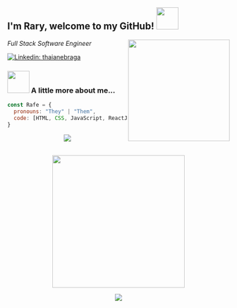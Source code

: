 
<h2> I'm Rary, welcome to my GitHub! <img src="https://media.giphy.com/media/mGcNjsfWAjY5AEZNw6/giphy.gif" width="50"></h2>
<img align='right' src="https://media.giphy.com/media/3oKIPnAiaMCws8nOsE/giphy.gif" width="230">
<p><em>Full Stack Software Engineer</em></p>

[![Linkedin: thaianebraga](	https://img.shields.io/badge/LinkedIn-0077B5?style=for-the-badge&logo=linkedin&logoColor=white)](https://www.linkedin.com/in/rory-roberts1/)

### <img src="https://media.giphy.com/media/LmNwrBhejkK9EFP504/giphy.gif" width="50"> A little more about me...  

```javascript
const Rafe = {
  pronouns: "They" | "Them",
  code: [HTML, CSS, JavaScript, ReactJS, Python],
}
```
<div align = "center">
<a href="https://github.com/anuraghazra/github-readme-stats">
  <img align="center" src="https://github-readme-stats.vercel.app/api?username=ray-rafe&show_icons=true&theme=dark" />
</a>
<br>
<br>
<p>
<img align = "center" src="https://media.giphy.com/media/1kkxWqT5nvLXupUTwK/giphy.gif" width="300" height="300">
</p>
<a href="https://github.com/anuraghazra/github-readme-stats">
  <img align="center" src="https://github-readme-stats.vercel.app/api/top-langs/?username=ray-rafe&theme=dark&layout=compact" />
</a>
</div>
